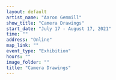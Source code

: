 ```yaml
---
layout: default
artist_name: "Aaron Gemmill"
show_title: "Camera Drawings"
start_date: "July 17 - August 17, 2021"
time: ""
address: "Online"
map_link: ""
event_type: "Exhibition"
hours: ""
image_folder: ""
title: "Camera Drawings"
---
```

